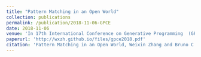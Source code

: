 ```yaml
---
title: "Pattern Matching in an Open World"
collection: publications
permalink: /publication/2018-11-06-GPCE
date: 2018-11-06
venue: 'In 17th International Conference on Generative Programming  (GPCE 2018)'
paperurl: 'http://wxzh.github.io/files/gpce2018.pdf'
citation: 'Pattern Matching in an Open World, Weixin Zhang and Bruno C. d. S. Oliveira, In 17th International Conference on Generative Programming  (GPCE 2018). November 2018'
---
```


